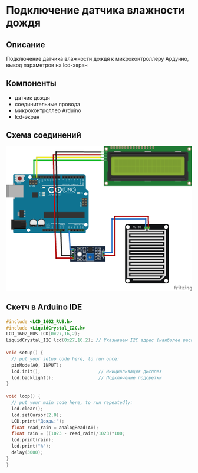 # Подключение датчика влажности дождя
## Описание
Подключение датчика влажности дождя к микроконтроллеру Ардуино, вывод параметров на lcd-экран 
## Компоненты
* датчик дождя
* соединительные провода
* микроконтроллер Arduino
* lcd-экран
## Схема соединений
![img](https://github.com/Carrolline/Arduino/blob/main/Rain/Rain.png?raw=true)
## Скетч в Arduino IDE
```C++
#include <LCD_1602_RUS.h>
#include <LiquidCrystal_I2C.h>
LCD_1602_RUS LCD(0x27,16,2);
LiquidCrystal_I2C lcd(0x27,16,2); // Указываем I2C адрес (наиболее распространенное значение), а также параметры экрана (в случае LCD 1602 - 2 строки по 16 символов в каждой 

void setup() {
  // put your setup code here, to run once: 
  pinMode(A0, INPUT);
  lcd.init();                      // Инициализация дисплея  
  lcd.backlight();                 // Подключение подсветки
}

void loop() {
  // put your main code here, to run repeatedly:
  lcd.clear();
  lcd.setCursor(2,0);
  LCD.print("Дождь:"); 
  float read_rain = analogRead(A0);
  float rain = ((1023 - read_rain)/1023)*100;
  lcd.print(rain); 
  lcd.print("%");
  delay(3000); 
}
}
```
